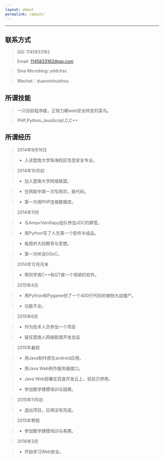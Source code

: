 ```yaml
---
layout: about
permalink: /about/
---
```

---

联系方式
---

> QQ: 1145833162

> Email: 1145833162@qq.com

> Sina Microblog: yddchsc

> Wechat：duanxinhuishou

所谓技能
---

> 一只目前程序媛，正努力朝web安全转变的菜鸟。

> PHP,Python,JavaScript,C,C++

所谓经历
---

> 2014年9月16日

> - 入读暨南大学珠海校区信息安全专业。

> 2014年10月初

> - 加入暨南大学网络联盟。

> - 在网联中第一次写网页，敲代码。

> - 第一次用PHP连接数据库。

> 2014年11月

> - 与AnqurVanillapy组队参加JDC的蟒营。

> - 用Python写了人生第一个软件半成品。

> - 每周听大妈教导与思想。

> - 第一次听说GSoC。

> 2014年12月月末

> - 帮同学用C++和QT做一个简陋的软件。

> 2015年4月

> - 用Python和Pygame仿了一个400行代码的植物大战僵尸。

> - 功能不全。

> 2015年6月

> - 作为技术人员参加一个项目

> - 留任暨南人网络联盟开发总监

> 2015年暑假

> - 用Java制作原生android应用。

> - 用Java Web制作服务器接口。

> - Java Web部署在百度开发云上，目前已停用。

> - 参加数学建模培训与国赛。

> 2015年11月初

> - 退出项目，应用没有完成。

> 2015年寒假

> - 参加数学建模培训与美赛。

> 2016年3月

> - 开始学习Web安全。

